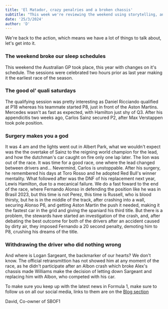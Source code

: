 ```yaml
---
title: 'El Matador, crazy penalries and a broken chassis'
subtitle: "This week we're reviewing the weekend using storytelling, and a bit of sarcasm"
date: '25/3/2024'
author: 'D'
---
```


We're back to the action, which means we have a lot of things to talk about, let's get into it.

### The weekend broke our sleep schedules

This weekend the Australian GP took place, this year with changes on it's schedule. The sessions were celebrated two hours prior as last year making it the earliest race of the season.

### The good ol' quali saturdays

The qualifying session was pretty interesting as Daniel Ricciando qualified at P18 whereas his teammate started P8, just in front of the Aston Martins. Mercedes wasn't as fast as expected, with Hamilton just shy of Q3. After his appendicitis two weeks ago, Carlos Sainz secured P2, after Max Verstappen took pole position.

### Surgery makes you a god

It was 4 am and the lights went out in Albert Park, what we wouldn't expect was the the overtake of Sainz to the reigning world champion for the lead, and how the dutchman's car caught on fire only one lap later. The lion was out of the race. It was time for a good race, one where the lead changed between drivers and... Nevermind, Carlos is unstoppable. After his surgery, he remembered his days at Toro Rosso and he adopted Red Bull's winner mentality. What followed after was the DNF of his replacement next year, Lewis Hamilton, due to a mecanical failure. We do a fast foward to the end of the race, where Fernando Alonso in defending the position like he was in Brasil 2023, but this time is not Perez, this time is Russell, who is blood thirsty, but he is in the middle of the track, after crashing into a wall, securing Alonso P6, and getting Aston Martin the push it needed, making it the fastest car in the grid and giving the spaniard his third title. But there is a problem, the stewards have started an investigation of the crash, and, after debating the best outcome for both of the drivers after an accident caused by dirty air, they imposed Fernando a 20 second penalty, demoting him to P8, crushing his dreams of the title.

### Withdrawing the driver who did nothing wrong

And where is Logan Sargeant, the backmarker of our hearts? We don't know. The official retransmittion has not showed him at any moment of the race, as he didn't participate after an Albon crash which broke Alex's chassis made Williams make the decision of letting down Sargeant and replacing him with Albon, who competed with his car.

To make sure you keep up with the latest news in Formula 1, make sure to follow us on all our social media, links to them are on the [Blog section](https://somebitsoff1.vercel.app/blog)

David,
Co-owner of SBOF1
